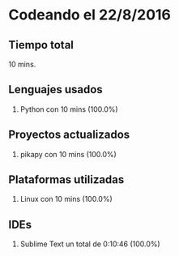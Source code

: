 # Codeando el 22/8/2016

## Tiempo total
10 mins.

## Lenguajes usados
1. Python con 10 mins (100.0%)

## Proyectos actualizados
1. pikapy con 10 mins (100.0%)

## Plataformas utilizadas
1. Linux con 10 mins (100.0%)

## IDEs
1. Sublime Text un total de 0:10:46 (100.0%)
